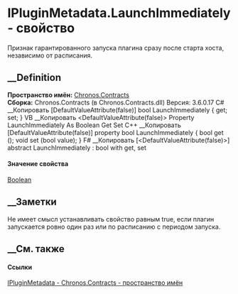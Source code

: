 # IPluginMetadata.LaunchImmediately - свойство
Признак гарантированного запуска плагина сразу после старта хоста, независимо
от расписания.
## __Definition
 **Пространство имён:** [Chronos.Contracts](N_Chronos_Contracts.htm)  
 **Сборка:** Chronos.Contracts (в Chronos.Contracts.dll) Версия: 3.6.0.17
C# __Копировать
    [DefaultValueAttribute(false)]
    bool LaunchImmediately { get; set; }
VB __Копировать
    <DefaultValueAttribute(false)>
    Property LaunchImmediately As Boolean
    	Get
    	Set
C++ __Копировать
    [DefaultValueAttribute(false)]
    property bool LaunchImmediately {
    	bool get ();
    	void set (bool value);
    }
F# __Копировать
     [<DefaultValueAttribute(false)>]
    abstract LaunchImmediately : bool with get, set
#### Значение свойства
[Boolean](https://learn.microsoft.com/dotnet/api/system.boolean)
##  __Заметки
Не имеет смысл устанавливать свойство равным true, если плагин запускается
ровно один раз или по расписанию с периодом запуска.
## __См. также
#### Ссылки
[IPluginMetadata - ](T_Chronos_Contracts_IPluginMetadata.htm)
[Chronos.Contracts - пространство имён](N_Chronos_Contracts.htm)
